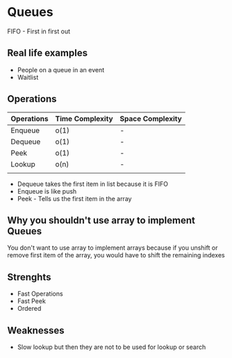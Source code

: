 # Queues
FIFO - First in first out

## Real life examples

- People on a queue in an event
- Waitlist

## Operations

| Operations | Time Complexity       | Space Complexity      |
|------------|-----------------------|-----------------------|
| Enqueue     | o(1)  | -                     |
| Dequeue     | o(1)  | -                     |
| Peek        | o(1)  | -                     |
| Lookup      | o(n)  | -                     |
|            |                       |                       |

- Dequeue takes the first item in list because it is FIFO
- Enqueue is like push
- Peek - Tells us the first item in the array

## Why you shouldn't use array to implement Queues

You don't want to use array to implement arrays because if you unshift or remove first item of the array, you would have to shift the remaining indexes

## Strenghts

- Fast Operations
- Fast Peek
- Ordered


## Weaknesses
- Slow lookup but then they are not to be used for lookup or search